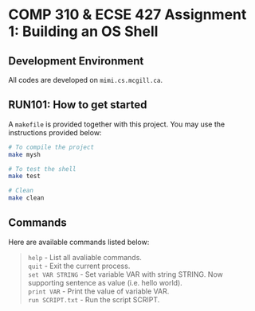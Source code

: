 # **COMP 310 & ECSE 427 Assignment 1: Building an OS Shell**  

## Development Environment  
All codes are developed on `mimi.cs.mcgill.ca`.  

## RUN101: How to get started  
A `makefile` is provided together with this project. You may use the instructions provided below:  
```bash
# To compile the project
make mysh

# To test the shell
make test

# Clean
make clean
```

## Commands
Here are available commands listed below:
> `help` - List all avaliable commands.  
> `quit` - Exit the current process.  
> `set VAR STRING` - Set variable VAR with string STRING. Now supporting sentence as value (i.e. hello world).  
> `print VAR` - Print the value of variable VAR.  
> `run SCRIPT.txt` - Run the script SCRIPT.  